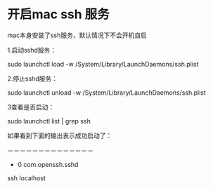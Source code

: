 # 开启mac ssh 服务

mac本身安装了ssh服务，默认情况下不会开机自启

1.启动sshd服务：

sudo launchctl load -w /System/Library/LaunchDaemons/ssh.plist

2.停止sshd服务：

sudo launchctl unload -w /System/Library/LaunchDaemons/ssh.plist

3查看是否启动：

sudo launchctl list \| grep ssh

如果看到下面的输出表示成功启动了：

－－－－－－－－－－－－－－

* 0 com.openssh.sshd

ssh  localhost



# 



